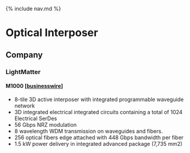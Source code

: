 {% include nav.md %}


# Optical Interposer

## Company

### LightMatter

#### M1000 [[businesswire](https://www.businesswire.com/news/home/20250331220170/en/Lightmatter-Unveils-Passage-M1000-Photonic-Superchip-Worlds-Fastest-AI-Interconnect)]
- 8-tile 3D active interposer with integrated programmable waveguide network
- 3D integrated electrical integrated circuits containing a total of 1024 Electrical SerDes
- 56 Gbps NRZ modulation
- 8 wavelength WDM transmission on waveguides and fibers.
- 256 optical fibers edge attached with 448 Gbps bandwidth per fiber
- 1.5 kW power delivery in integrated advanced package (7,735 mm2)


